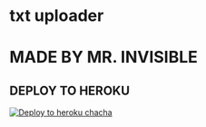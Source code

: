 # txt uploader

# MADE BY MR. INVISIBLE


## DEPLOY TO HEROKU


[![Deploy to heroku chacha](https://www.herokucdn.com/deploy/button.svg)](https://dashboard.heroku.com/new?template=https://github.com/student12as/shuva)
